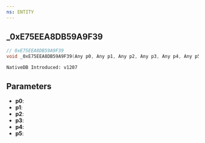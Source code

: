 ```yaml
---
ns: ENTITY
---
```

## _0xE75EEA8DB59A9F39

```c
// 0xE75EEA8DB59A9F39
void _0xE75EEA8DB59A9F39(Any p0, Any p1, Any p2, Any p3, Any p4, Any p5);
```

```
NativeDB Introduced: v1207
```

## Parameters
* **p0**:
* **p1**:
* **p2**:
* **p3**:
* **p4**:
* **p5**:
